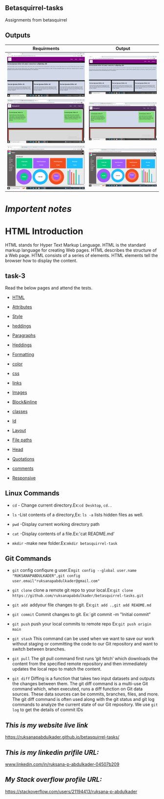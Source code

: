 ## Betasquirrel-tasks

Assignments from betasquirrel

## Outputs

|Requirments                                  |Output
|--------------------------------------------|----------------------------------------|
|![task-1](images/requirments/task-1-requirment.png)|![task-1](images/output/task-1-output.png)     |
|![task-2](images/requirments/tas-2-requirment.png) |![task-2](images/output/task-2-output.png)     |
|![task-4](images/requirments/task-4-requirment.png)|![task-4](images/output/task-4-output.png)
# _Importent notes_

# HTML Introduction    

HTML stands for Hyper Text Markup Language.
HTML is the standard markup language for creating Web pages.
HTML describes the structure of a Web page.
HTML consists of a series of elements.
HTML elements tell the browser how to display the content.

## task-3

Read the below pages and attend the tests.

- [HTML](https://www.w3schoools.com/html/default.asp)

- [Attributes](https://www.w3schools.com/html/html_attributes.asp)

- [Style](https://www.w3schools.com/html/html_styles.asp)

- [heddings](https://www.w3schools.com/html/html_headings.asp)

- [Paragraphs](https://www.w3schools.com/html/html_paragraphs.asp)

- [Heddings](https://www.w3schoool.com/html-heddings.asp)

- [Formatting](https://www.w3schools.com/html/html_formatting.asp)

- [color](https://www.w3schools.com/html/html_colors.asp)

- [css](https://www.w3schools.com/html/html_css.asp)

- [links](https://www.w3schoool.com/html-links.asp)

- [Images](https://www.w3schoool.com/html-images.asp)

- [Block&inline](https://www.w3schools.com/html/html_blocks.asp)

- [classes](https://www.w3schools.com/html/html_classes.asp)

- [Id](https://www.w3schools.com/html/html_id.asp)

- [Layout](https://www.w3schools.com/html/html_layout.asp)

- [File paths](https://www.w3schools.com/html/html_filepaths.asp)

- [Head](https://www.w3schools.com/html/html_head.asp)

- [Quotations](https://www.w3schools.com/html/html_quotation_elements.asp)

- [comments](https://www.w3schools.com/html/html_comments.asp)

- [Responsive](https://www.w3schools.com/html/html_responsive.asp)

## Linux Commands

- `cd` - Change current directory.Ex:`cd Desktop`, `cd..`

- `ls` -List contents of a directory,Ex: `ls -a` lists hidden files as well.

- `pwd` -Display current working directory path

- `cat` -Display contents of a file.Ex:'cat README.md'

- `mkdir` -make new folder.Ex:`mkdir betasquirrel-task`

## Git Commands

- `git` config confiqure g user.Ex`git config --global user.name "RUKSANAPABDULKADER",git config user.email"ruksanapabdulkader@gmail.com"`

- `git clone` clone a remote git repo to your local.Ex:`git clone https://github.com/ruksanapabdulkader/betasquirrel-tasks.git`

- `git add `addyour file changes to git. Ex:`git add .,git add README.md`

- `git commit` Commit changes to git. Ex:`git commit -m "Initial commit"

- `git push` push your local commits to remote repo Ex:`git push origin main`

- `git stash` This command can be used when we want to save our work without staging or committing the code to our Git repository and want to switch between branches.

- `git pull` The git pull command first runs ‘git fetch’ which downloads the content from the specified remote repository and then immediately updates the local repo to match the content.

- `git diff` Diffing is a function that takes two input datasets and outputs the changes between them. The git diff command is a multi-use Git command which, when executed, runs a diff function on Git data sources. These data sources can be commits, branches, files, and more. The git diff command is often used along with the git status and git log commands to analyze the current state of our Git repository. We use `git log` to get the details of commit IDs

## _This is my website live link_

 https://ruksanapabdulkader.github.io/betasquirrel-tasks/

## _This is my linkedin  prifile URL:_

www.linkedin.com/in/ruksana-p-abdulkader-04507b209

## _My Stack overflow profile URL:_
https://stackoverflow.com/users/21194413/ruksana-p-abdulkader